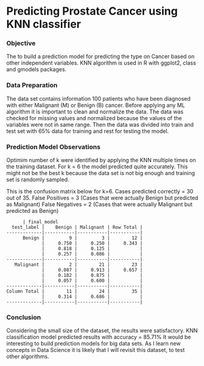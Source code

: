 # Predicting Prostate Cancer using KNN classifier
### Objective
The to build a prediction model for predicting the type on Cancer based on other independent variables. 
KNN algorithm is used in R with ggplot2, class and gmodels packages.

### Data Preparation
The data set contains information 100 patients who have been diagnosed with either Malignant (M) or Benign (B) cancer.
Before applying any ML algorithm it is important to clean and normalize the data. The data was checked for missing values and normalized because the values of the variables were not in same range.
Then the data was divided into train and test set with 65% data for training and rest for testing the model.

### Prediction Model Observations

Optimim number of k were identified by applying the KNN multiple times on the training dataset.
For k = 6 the model predicted quite accurately. This might not be the best k because the data set is not big enough and training set is randomly sampled.

This is the confusion matrix below for k=6. 
Cases predicted correctly = 30 out of 35. 
False Positives = 3 (Cases that were actually Benign but predicted as Malignant)
False Negatives = 2 (Cases that were actually Malignant but predicted as Benign)

       

          | final_model 
      test_label |    Benign | Malignant | Row Total | 
    -------------|-----------|-----------|-----------|
          Benign |         9 |         3 |        12 | 
                 |     0.750 |     0.250 |     0.343 | 
                 |     0.818 |     0.125 |           | 
                 |     0.257 |     0.086 |           | 
    -------------|-----------|-----------|-----------|
       Malignant |         2 |        21 |        23 | 
                 |     0.087 |     0.913 |     0.657 | 
                 |     0.182 |     0.875 |           | 
                 |     0.057 |     0.600 |           | 
    -------------|-----------|-----------|-----------|
    Column Total |        11 |        24 |        35 | 
                 |     0.314 |     0.686 |           | 
    -------------|-----------|-----------|-----------|
         

### Conclusion
Considering the small size of the dataset, the results were satisfactory.
KNN classification model predicted results with accuracy = 85.71%
It would be interesting to build prediction models for big data sets.
As I learn new concepts in Data Science it is likely that I will revisit this dataset, to test other algorithms.




